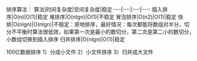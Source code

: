 排序算法：
算法|时间复杂度|空间复杂度|稳定
---|:--:|:--:|---:
插入排序|O(n)|O(1)|稳定
堆排序|O(nlgn)|O(1)|不稳定
冒泡排序|O(n2)|O(1)|稳定
快排|O(nlgn)|O(nlgn)|不稳定：原地排序，最好情况：每次都能将数组对半分，切分不平衡时算法很低效，如果第一次是最小的数切分，第二次是第二小的数切分，小数组切换到插入排序
归并排序|O(nlgn)|O(1)|稳定

100亿数据排序
1）分成小文件
2）小文件排序
3）归并成大文件